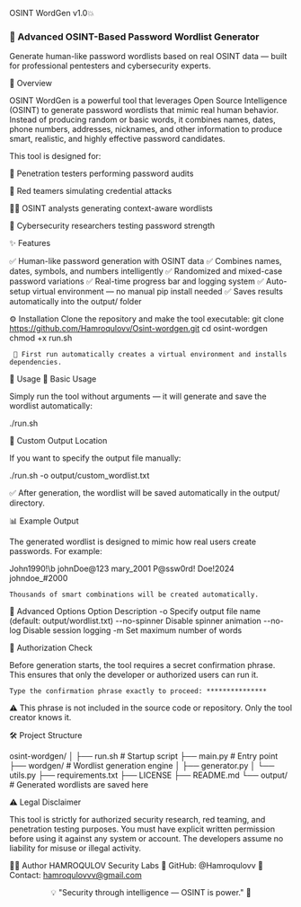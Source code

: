 OSINT WordGen v1.0💥
<h3>🧠 Advanced OSINT-Based Password Wordlist Generator</h3> <p>Generate human-like password wordlists based on real OSINT data — built for professional pentesters and cybersecurity experts.</p>


📌 Overview

OSINT WordGen is a powerful tool that leverages Open Source Intelligence (OSINT) to generate password wordlists that mimic real human behavior.
Instead of producing random or basic words, it combines names, dates, phone numbers, addresses, nicknames, and other information to produce smart, realistic, and highly effective password candidates.

This tool is designed for:

🔐 Penetration testers performing password audits

🧠 Red teamers simulating credential attacks

🕵️‍♂️ OSINT analysts generating context-aware wordlists

🧰 Cybersecurity researchers testing password strength

✨ Features

✅ Human-like password generation with OSINT data
✅ Combines names, dates, symbols, and numbers intelligently
✅ Randomized and mixed-case password variations
✅ Real-time progress bar and logging system
✅ Auto-setup virtual environment — no manual pip install needed
✅ Saves results automatically into the output/ folder

⚙️ Installation
Clone the repository and make the tool executable:
git clone https://github.com/Hamroqulovv/Osint-wordgen.git
cd osint-wordgen
chmod +x run.sh
     
     🧠 First run automatically creates a virtual environment and installs dependencies.

🚀 Usage
🔧 Basic Usage

Simply run the tool without arguments — it will generate and save the wordlist automatically:

  ./run.sh

📁 Custom Output Location

If you want to specify the output file manually:

  ./run.sh -o output/custom_wordlist.txt
          
✅ After generation, the wordlist will be saved automatically in the output/ directory.

📊 Example Output

The generated wordlist is designed to mimic how real users create passwords.
For example:

John1990!\b
johnDoe@123
mary_2001
P@ssw0rd!
Doe!2024
johndoe_#2000
    
    Thousands of smart combinations will be created automatically.

🧪 Advanced Options
Option	Description
-o <file>	Specify output file name (default: output/wordlist.txt)
--no-spinner	Disable spinner animation
--no-log	Disable session logging
-m <number>	Set maximum number of words

🔐 Authorization Check

Before generation starts, the tool requires a secret confirmation phrase.
This ensures that only the developer or authorized users can run it.
    
    Type the confirmation phrase exactly to proceed: ***************

⚠️ This phrase is not included in the source code or repository.
Only the tool creator knows it.

🛠 Project Structure

osint-wordgen/
│
├── run.sh                 # Startup script
├── main.py               # Entry point
├── wordgen/              # Wordlist generation engine
│   ├── generator.py
│   └── utils.py
├── requirements.txt
├── LICENSE
├── README.md
└── output/               # Generated wordlists are saved here

⚠️ Legal Disclaimer

This tool is strictly for authorized security research, red teaming, and penetration testing purposes.
You must have explicit written permission before using it against any system or account.
The developers assume no liability for misuse or illegal activity.

🧑‍💻 Author
HAMROQULOV Security Labs
🔗 GitHub: @Hamroqulovv
📧 Contact: hamroqulovvv@gmail.com

<div align="center">

💡 "Security through intelligence — OSINT is power." 🔐

